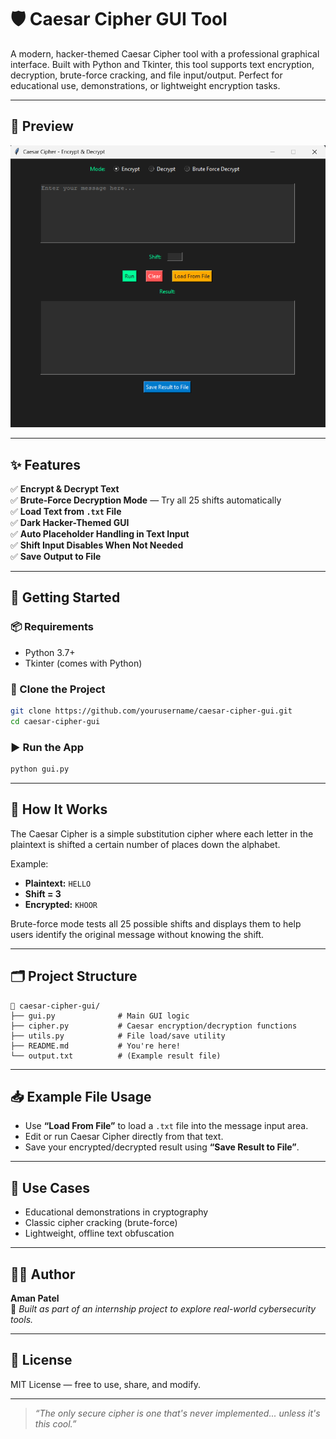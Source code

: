 # 🛡️ Caesar Cipher GUI Tool

A modern, hacker-themed Caesar Cipher tool with a professional graphical interface. Built with Python and Tkinter, this tool supports text encryption, decryption, brute-force cracking, and file input/output. Perfect for educational use, demonstrations, or lightweight encryption tasks.

---

## 📸 Preview

![screenshot](screenshot.png) <!-- (Optional: Add screenshot of GUI) -->

---

## ✨ Features

✅ **Encrypt & Decrypt Text**  
✅ **Brute-Force Decryption Mode** — Try all 25 shifts automatically  
✅ **Load Text from `.txt` File**  
✅ **Dark Hacker-Themed GUI**  
✅ **Auto Placeholder Handling in Text Input**  
✅ **Shift Input Disables When Not Needed**  
✅ **Save Output to File**

---

## 🚀 Getting Started

### 📦 Requirements
- Python 3.7+
- Tkinter (comes with Python)

### 📁 Clone the Project

```bash
git clone https://github.com/yourusername/caesar-cipher-gui.git
cd caesar-cipher-gui
```

### ▶️ Run the App

```bash
python gui.py
```

---

## 🧠 How It Works

The Caesar Cipher is a simple substitution cipher where each letter in the plaintext is shifted a certain number of places down the alphabet.

Example:  
- **Plaintext:** `HELLO`  
- **Shift = 3**  
- **Encrypted:** `KHOOR`

Brute-force mode tests all 25 possible shifts and displays them to help users identify the original message without knowing the shift.

---

## 🗂️ Project Structure

```
📁 caesar-cipher-gui/
├── gui.py              # Main GUI logic
├── cipher.py           # Caesar encryption/decryption functions
├── utils.py            # File load/save utility
├── README.md           # You're here!
└── output.txt          # (Example result file)
```

---

## 📥 Example File Usage

- Use **“Load From File”** to load a `.txt` file into the message input area.
- Edit or run Caesar Cipher directly from that text.
- Save your encrypted/decrypted result using **“Save Result to File”**.

---

## 🎯 Use Cases

- Educational demonstrations in cryptography
- Classic cipher cracking (brute-force)
- Lightweight, offline text obfuscation

--- 

## 🧑‍💻 Author

**Aman Patel**  
🔗 *Built as part of an internship project to explore real-world cybersecurity tools.*  

---

## 📜 License

MIT License — free to use, share, and modify.

---

> *“The only secure cipher is one that's never implemented... unless it's this cool.”*